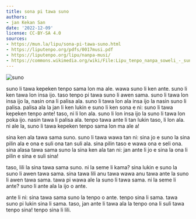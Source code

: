```yaml
---
title: sona pi tawa suno
authors:
- jan Kekan San
date: '2022-12-09'
license: CC-BY-SA 4.0
sources:
- https://mun.la/lipu/sona-pi-tawa-suno.html
- https://liputenpo.org/pdfs/0017musi.pdf
- https://liputenpo.org/lipu/nanpa-musi/
- https://commons.wikimedia.org/wiki/File:Lipu_tenpo_nanpa_soweli_-_suno.png
---
```


![suno](https://upload.wikimedia.org/wikipedia/commons/f/ff/Lipu_tenpo_nanpa_soweli_-_suno.png)

suno li tawa kepeken tenpo sama lon ma ale. wawa suno li ken ante. suno li ken tawa lon insa ijo. taso tenpo pi tawa suno li awen sama. suno li tawa lon insa ijo la, nasin ona li palisa ala. suno li tawa lon ala insa ijo la nasin suno li palisa. palisa ala la jan li ken lukin e suno li ken sona e ni: suno li tawa kepeken tenpo ante! taso, ni li lon ala. suno li lon insa ijo la suno li tawa lon poka ijo. nasin tawa li palisa ala. tenpo tawa ante li tan lukin taso, li lon ala. ni ale la, suno li tawa kepeken tenpo sama lon ma ale a!

sina ken ala tawa sama suno. suno li tawa wawa tan ni: sina jo e suno la sina pilin ala e ona e suli ona tan suli ala. sina pilin taso e wawa ona e seli ona. sina alasa tawa sama suno la sina ken ala tan ni: jan ante li jo e sina la ona li pilin e sina e suli sina!

taso, lili la sina tawa sama suno. ni la seme li kama? sina lukin e suno la suno li awen tawa sama. sina tawa lili anu tawa wawa anu tawa ante la suno li awen tawa sama. tawa pi wawa ale la suno li tawa sama. ni la seme li ante? suno li ante ala la ijo o ante.

ante li ni: sina tawa sama suno la tenpo o ante. tenpo sina li sama. tawa suno pi lukin sina li sama. taso, jan ante li tawa ala la tenpo ona li suli tawa tenpo sina! tenpo sina li lili.